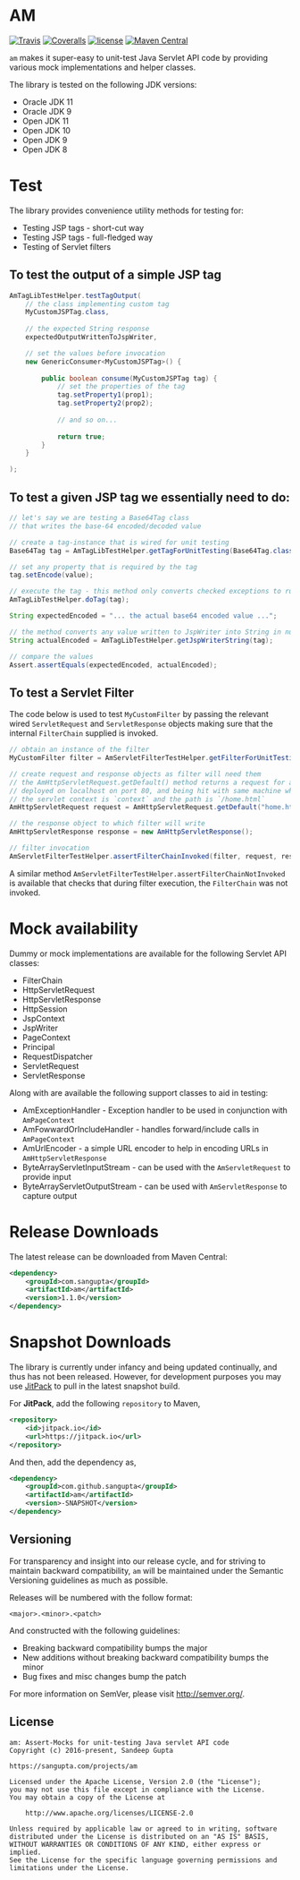 # AM

[![Travis](https://img.shields.io/travis/sangupta/am.svg)](https://travis-ci.org/sangupta/am)
[![Coveralls](https://img.shields.io/coveralls/sangupta/am.svg)](https://coveralls.io/github/sangupta/am)
[![license](https://img.shields.io/github/license/sangupta/am.svg)](https://choosealicense.com/licenses/apache-2.0/)
[![Maven Central](https://img.shields.io/maven-central/v/com.sangupta/am.svg)](https://search.maven.org/search?q=g:com.sangupta%20AND%20a:am&core=gav)


`am` makes it super-easy to unit-test Java Servlet API code by providing various mock
implementations and helper classes.

The library is tested on the following JDK versions:

* Oracle JDK 11
* Oracle JDK 9
* Open JDK 11
* Open JDK 10
* Open JDK 9
* Open JDK 8

# Test

The library provides convenience utility methods for testing for:

* Testing JSP tags - short-cut way
* Testing JSP tags - full-fledged way
* Testing of Servlet filters

## To test the output of a simple JSP tag

```java
AmTagLibTestHelper.testTagOutput(
    // the class implementing custom tag
    MyCustomJSPTag.class,
    
    // the expected String response
    expectedOutputWrittenToJspWriter,

    // set the values before invocation
    new GenericConsumer<MyCustomJSPTag>() {
	
        public boolean consume(MyCustomJSPTag tag) {
            // set the properties of the tag
            tag.setProperty1(prop1);
            tag.setProperty2(prop2);
	
            // and so on...
			
            return true;
        }
    }

);
```

## To test a given JSP tag we essentially need to do:

```java
// let's say we are testing a Base64Tag class
// that writes the base-64 encoded/decoded value

// create a tag-instance that is wired for unit testing
Base64Tag tag = AmTagLibTestHelper.getTagForUnitTesting(Base64Tag.class);

// set any property that is required by the tag
tag.setEncode(value);

// execute the tag - this method only converts checked exceptions to runtime ones
AmTagLibTestHelper.doTag(tag);

String expectedEncoded = "... the actual base64 encoded value ...";

// the method converts any value written to JspWriter into String in null-safe fashion
String actualEncoded = AmTagLibTestHelper.getJspWriterString(tag);

// compare the values
Assert.assertEquals(expectedEncoded, actualEncoded);
```

## To test a Servlet Filter

The code below is used to test `MyCustomFilter` by passing the relevant wired `ServletRequest`
and `ServletResponse` objects making sure that the internal `FilterChain` supplied is invoked.

```java
// obtain an instance of the filter
MyCustomFilter filter = AmServletFilterTestHelper.getFilterForUnitTesting(MyCustomFilter.class);

// create request and response objects as filter will need them
// the AmHttpServletRequest.getDefault() method returns a request for a server
// deployed on localhost on port 80, and being hit with same machine where
// the servlet context is `context` and the path is `/home.html`
AmHttpServletRequest request = AmHttpServletRequest.getDefault("home.html");

// the response object to which filter will write
AmHttpServletResponse response = new AmHttpServletResponse();

// filter invocation
AmServletFilterTestHelper.assertFilterChainInvoked(filter, request, response);
```

A similar method `AmServletFilterTestHelper.assertFilterChainNotInvoked` is available that
checks that during filter execution, the `FilterChain` was not invoked.

# Mock availability

Dummy or mock implementations are available for the following Servlet API classes:

* FilterChain
* HttpServletRequest
* HttpServletResponse
* HttpSession
* JspContext
* JspWriter
* PageContext
* Principal
* RequestDispatcher
* ServletRequest
* ServletResponse

Along with are available the following support classes to aid in testing:

* AmExceptionHandler - Exception handler to be used in conjunction with `AmPageContext`
* AmFowwardOrIncludeHandler - handles forward/include calls in `AmPageContext`
* AmUrlEncoder - a simple URL encoder to help in encoding URLs  in `AmHttpServletResponse`
* ByteArrayServletInputStream - can be used with the `AmServletRequest` to provide input
* ByteArrayServletOutputStream - can be used with `AmServletResponse` to capture output

# Release Downloads

The latest release can be downloaded from Maven Central:

```xml
<dependency>
    <groupId>com.sangupta</groupId>
    <artifactId>am</artifactId>
    <version>1.1.0</version>
</dependency>
```

# Snapshot Downloads

The library is currently under infancy and being updated continually, and thus has not
been released. However, for development purposes you may use [JitPack](https://jitpack.io)
to pull in the latest snapshot build.

For **JitPack**, add the following `repository` to Maven,

```xml
<repository>
    <id>jitpack.io</id>
    <url>https://jitpack.io</url>
</repository>
```

And then, add the dependency as,

```xml
<dependency>
    <groupId>com.github.sangupta</groupId>
    <artifactId>am</artifactId>
    <version>-SNAPSHOT</version>
</dependency>
```

## Versioning

For transparency and insight into our release cycle, and for striving to maintain backward compatibility, 
`am` will be maintained under the Semantic Versioning guidelines as much as possible.

Releases will be numbered with the follow format:

`<major>.<minor>.<patch>`

And constructed with the following guidelines:

* Breaking backward compatibility bumps the major
* New additions without breaking backward compatibility bumps the minor
* Bug fixes and misc changes bump the patch

For more information on SemVer, please visit http://semver.org/.

## License
	
```
am: Assert-Mocks for unit-testing Java servlet API code
Copyright (c) 2016-present, Sandeep Gupta

https://sangupta.com/projects/am

Licensed under the Apache License, Version 2.0 (the "License");
you may not use this file except in compliance with the License.
You may obtain a copy of the License at

	http://www.apache.org/licenses/LICENSE-2.0

Unless required by applicable law or agreed to in writing, software
distributed under the License is distributed on an "AS IS" BASIS,
WITHOUT WARRANTIES OR CONDITIONS OF ANY KIND, either express or implied.
See the License for the specific language governing permissions and
limitations under the License.
```
